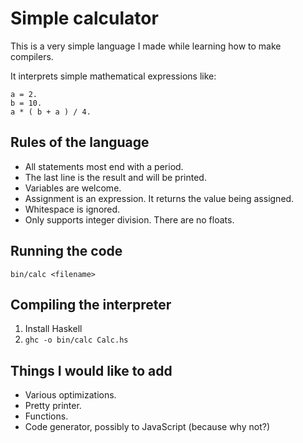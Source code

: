 # Simple calculator

This is a very simple language I made while learning how to make compilers.

It interprets simple mathematical expressions like:

```
a = 2.
b = 10.
a * ( b + a ) / 4.
```

## Rules of the language

- All statements most end with a period.
- The last line is the result and will be printed.
- Variables are welcome.
- Assignment is an expression. It returns the value being assigned.
- Whitespace is ignored.
- Only supports integer division. There are no floats.

## Running the code

`bin/calc <filename>`

## Compiling the interpreter

1. Install Haskell
2. `ghc -o bin/calc Calc.hs`

## Things I would like to add

- Various optimizations.
- Pretty printer.
- Functions.
- Code generator, possibly to JavaScript (because why not?)
